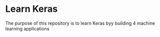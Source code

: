 # Learn Keras
The purpose of this repository is to learn Keras byy building 4 machine learning applications
